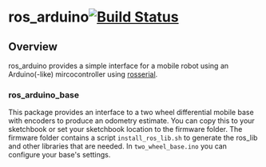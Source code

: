 ros_arduino[![Build Status](https://travis-ci.org/tonybaltovski/ros_arduino.svg?branch=indigo-devel)](https://travis-ci.org/tonybaltovski/ros_arduino)
===========
## Overview ##
ros_arduino provides a simple interface for a mobile robot using an Arduino(-like) mircocontroller using [rosserial](https://github.com/ros-drivers/rosserial).

### ros_arduino_base
This package provides an interface to a two wheel differential mobile base with encoders to produce an odometry estimate.  You can copy this to your sketchbook or set your sketchbook location to the firmware folder.  The firmware folder contains a script `install_ros_lib.sh` to generate the ros_lib and other libraries that are needed.  In `two_wheel_base.ino` you can configure your base's settings.
